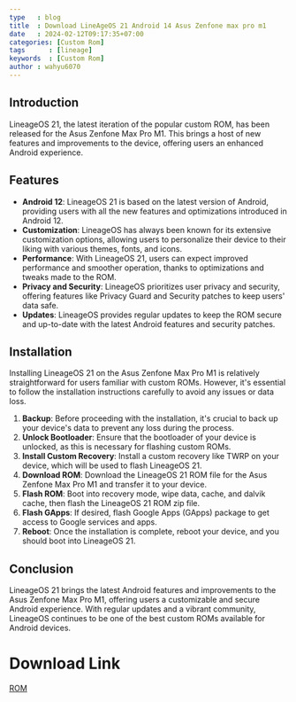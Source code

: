 ```yaml
---
type   : blog
title  : Download LineAgeOS 21 Android 14 Asus Zenfone max pro m1
date   : 2024-02-12T09:17:35+07:00
categories: [Custom Rom]
tags      : [lineage]
keywords  : [Custom Rom]
author : wahyu6070
---
```



## Introduction
LineageOS 21, the latest iteration of the popular custom ROM, has been released for the Asus Zenfone Max Pro M1. This brings a host of new features and improvements to the device, offering users an enhanced Android experience.

## Features
- **Android 12**: LineageOS 21 is based on the latest version of Android, providing users with all the new features and optimizations introduced in Android 12.
- **Customization**: LineageOS has always been known for its extensive customization options, allowing users to personalize their device to their liking with various themes, fonts, and icons.
- **Performance**: With LineageOS 21, users can expect improved performance and smoother operation, thanks to optimizations and tweaks made to the ROM.
- **Privacy and Security**: LineageOS prioritizes user privacy and security, offering features like Privacy Guard and Security patches to keep users' data safe.
- **Updates**: LineageOS provides regular updates to keep the ROM secure and up-to-date with the latest Android features and security patches.

## Installation
Installing LineageOS 21 on the Asus Zenfone Max Pro M1 is relatively straightforward for users familiar with custom ROMs. However, it's essential to follow the installation instructions carefully to avoid any issues or data loss.

1. **Backup**: Before proceeding with the installation, it's crucial to back up your device's data to prevent any loss during the process.
2. **Unlock Bootloader**: Ensure that the bootloader of your device is unlocked, as this is necessary for flashing custom ROMs.
3. **Install Custom Recovery**: Install a custom recovery like TWRP on your device, which will be used to flash LineageOS 21.
4. **Download ROM**: Download the LineageOS 21 ROM file for the Asus Zenfone Max Pro M1 and transfer it to your device.
5. **Flash ROM**: Boot into recovery mode, wipe data, cache, and dalvik cache, then flash the LineageOS 21 ROM zip file.
6. **Flash GApps**: If desired, flash Google Apps (GApps) package to get access to Google services and apps.
7. **Reboot**: Once the installation is complete, reboot your device, and you should boot into LineageOS 21.

## Conclusion
LineageOS 21 brings the latest Android features and improvements to the Asus Zenfone Max Pro M1, offering users a customizable and secure Android experience. With regular updates and a vibrant community, LineageOS continues to be one of the best custom ROMs available for Android devices.

# Download Link
[ROM](https://vivekachooz.github.io/los_X00TD.html)


